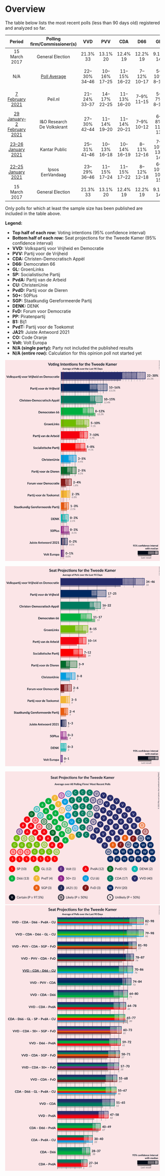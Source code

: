 # Overview

The table below lists the most recent polls (less than 90 days old) registered and analyzed so far.

| Period     | Polling firm/Commissioner(s) | VVD | PVV | CDA | D66 | GL | SP | PvdA | CU | PvdD | 50+ | SGP | DENK | FvD | PP | B1 | PvdT | JA21 | CO | Volt |
|:----------:|:----------------------------:|:--:|:--:|:--:|:--:|:--:|:--:|:--:|:--:|:--:|:--:|:--:|:--:|:--:|:--:|:--:|:--:|:--:|:--:|:--:|
| 15 March 2017 | General Election | 21.3% <br> 33 | 13.1% <br> 20 | 12.4% <br> 19 | 12.2% <br> 19 | 9.1% <br> 14 | 9.1% <br> 14 | 5.7% <br> 9 | 3.4% <br> 5 | 3.2% <br> 5 | 3.1% <br> 4 | 2.1% <br> 3 | 2.1% <br> 3 | 1.8% <br> 2 | 0.3% <br> 0 | 0.3% <br> 0 | 0.0% <br> 0 | 0.0% <br> 0 | 0.0% <br> 0 | 0.0% <br> 0 |
| N/A | [Poll Average](average.html) | 22–30% <br> 34–46 | 10–16% <br> 17–25 | 11–15% <br> 16–22 | 7–12% <br> 10–17 | 5–10% <br> 8–15 | 5–8% <br> 7–11 | 7–10% <br> 10–14 | 3–5% <br> 3–8 | 3–5% <br> 4–9 | 0–3% <br> 0–3 | 1–3% <br> 2–4 | 1–3% <br> 1–3 | 1–4% <br> 2–6 | 0% <br> 0 | 0% <br> 0 | 2–3% <br> 3–5 | 0–2% <br> 1–3 | 0% <br> 0 | 0–1% <br> 0–1 |
| [7 February 2021](2021-02-07-Peilnl.html) | Peil.nl | 21–24% <br> 33–37 | 14–17% <br> 22–25 | 11–13% <br> 16–20 | 7–9% <br> 11–15 | 5–7% <br> 8–10 | 5–7% <br> 7–10 | 7–9% <br> 12–14 | 4–5% <br> 6–8 | 4–5% <br> 6–8 | 0–1% <br> 0–2 | 1–2% <br> 1–4 | 1–2% <br> 1–2 | 3–4% <br> 4–6 | N/A <br> N/A | N/A <br> N/A | 2–3% <br> 3–5 | 1–2% <br> 2–3 | N/A <br> N/A | 0–1% <br> 0–1 |
| [29 January–2 February 2021](2021-02-02-IOResearch.html) | I&O Research <br> De Volkskrant | 27–30% <br> 42–44 | 11–14% <br> 19–20 | 11–14% <br> 20–21 | 7–9% <br> 10–12 | 6–8% <br> 11–13 | 6–8% <br> 10–11 | 7–10% <br> 12–15 | 4–6% <br> 5–6 | 3–4% <br> 5–6 | 0–1% <br> 0–1 | 1–3% <br> 2–3 | 1–2% <br> 2 | 1–3% <br> 3 | 0% <br> 0 | 0% <br> 0 | N/A <br> N/A | 0–1% <br> 1 | 0% <br> 0 | 0% <br> 0 |
| [23–26 January 2021](2021-01-26-KantarPublic.html) | Kantar Public | 25–31% <br> 41–46 | 10–13% <br> 16–18 | 10–14% <br> 16–19 | 8–11% <br> 12–16 | 7–10% <br> 13–14 | 6–9% <br> 9–12 | 7–10% <br> 10–13 | 2–5% <br> 3–6 | 2–5% <br> 4–5 | 1–3% <br> 2–3 | 1–3% <br> 3–5 | 1–3% <br> 2–3 | 1–3% <br> 2–3 | N/A <br> N/A | N/A <br> N/A | N/A <br> N/A | 0–1% <br> 0–1 | N/A <br> N/A | N/A <br> N/A |
| [22–25 January 2021](2021-01-25-Ipsos.html) | Ipsos <br> EenVandaag | 23–29% <br> 36–46 | 11–15% <br> 17–24 | 11–15% <br> 17–22 | 8–12% <br> 12–18 | 6–10% <br> 10–15 | 5–8% <br> 7–11 | 6–9% <br> 9–15 | 3–5% <br> 4–8 | 3–6% <br> 5–9 | 1–2% <br> 0–2 | 1–2% <br> 1–3 | 1–2% <br> 1–3 | 1–3% <br> 1–4 | N/A <br> N/A | N/A <br> N/A | N/A <br> N/A | 1–2% <br> 1–3 | N/A <br> N/A | N/A <br> N/A |
| 15 March 2017 | General Election | 21.3% <br> 33 | 13.1% <br> 20 | 12.4% <br> 19 | 12.2% <br> 19 | 9.1% <br> 14 | 9.1% <br> 14 | 5.7% <br> 9 | 3.4% <br> 5 | 3.2% <br> 5 | 3.1% <br> 4 | 2.1% <br> 3 | 2.1% <br> 3 | 1.8% <br> 2 | 0.3% <br> 0 | 0.3% <br> 0 | 0.0% <br> 0 | 0.0% <br> 0 | 0.0% <br> 0 | 0.0% <br> 0 |

Only polls for which at least the sample size has been published are included in the table above.

**Legend:**
+ **Top half of each row:** Voting intentions (95% confidence interval)
+ **Bottom half of each row:** Seat projections for the Tweede Kamer (95% confidence interval)
+ **VVD:** Volkspartij voor Vrijheid en Democratie
+ **PVV:** Partij voor de Vrijheid
+ **CDA:** Christen-Democratisch Appèl
+ **D66:** Democraten 66
+ **GL:** GroenLinks
+ **SP:** Socialistische Partij
+ **PvdA:** Partij van de Arbeid
+ **CU:** ChristenUnie
+ **PvdD:** Partij voor de Dieren
+ **50+:** 50Plus
+ **SGP:** Staatkundig Gereformeerde Partij
+ **DENK:** DENK
+ **FvD:** Forum voor Democratie
+ **PP:** Piratenpartij
+ **B1:** Bij1
+ **PvdT:** Partij voor de Toekomst
+ **JA21:** Juiste Antwoord 2021
+ **CO:** Code Oranje
+ **Volt:** Volt Europa
+ **N/A (single party):** Party not included the published results
+ **N/A (entire row):** Calculation for this opinion poll not started yet


![Graph with voting intentions not yet produced](average.png "Voting Intentions")

![Graph with seats not yet produced](average-seats.png "Seats")

![Graph with seating plan not yet produced](average-seating-plan.png "Seating Plan")
![Graph with coalitions seats not yet produced](average-coalitions-seats.png "Coalitions Seats")
